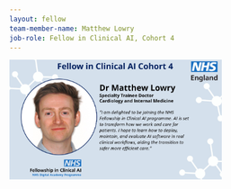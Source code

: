 ```yaml
---
layout: fellow
team-member-name: Matthew Lowry
job-role: Fellow in Clinical AI, Cohort 4
---
```

<img src="/assets/img/fellow/card/matthew-lowry-quote.jpg" alt="Alt text" style="width:75%;">